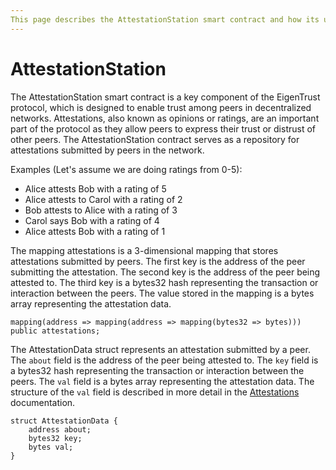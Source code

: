 ```yaml
---
This page describes the AttestationStation smart contract and how its used within the EigenTrust protocol context.
---
```


# AttestationStation

The AttestationStation smart contract is a key component of the EigenTrust protocol, which is designed to enable trust among peers in decentralized networks. Attestations, also known as opinions or ratings, are an important part of the protocol as they allow peers to express their trust or distrust of other peers. The AttestationStation contract serves as a repository for attestations submitted by peers in the network.

Examples (Let's assume we are doing ratings from 0-5):
- Alice attests Bob with a rating of 5
- Alice attests to Carol with a rating of 2
- Bob attests to Alice with a rating of 3
- Carol says Bob with a rating of 4
- Alice attests Bob with a rating of 1

The mapping attestations is a 3-dimensional mapping that stores attestations submitted by peers. The first key is the address of the peer submitting the attestation. The second key is the address of the peer being attested to. The third key is a bytes32 hash representing the transaction or interaction between the peers. The value stored in the mapping is a bytes array representing the attestation data.
```solidity
mapping(address => mapping(address => mapping(bytes32 => bytes))) public attestations;
```

The AttestationData struct represents an attestation submitted by a peer. The `about` field is the address of the peer being attested to. The `key` field is a bytes32 hash representing the transaction or interaction between the peers. The `val` field is a bytes array representing the attestation data. The structure of the `val` field is described in more detail in the [Attestations](../1_attestations.md) documentation.
```solidity
struct AttestationData {
    address about;
    bytes32 key;
    bytes val;
}
```
